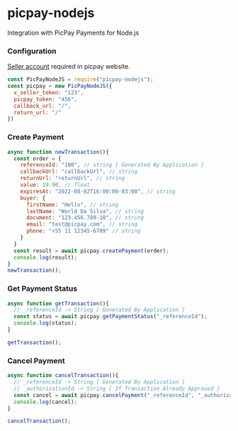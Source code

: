 # picpay-nodejs
Integration with PicPay Payments for Node.js

### Configuration
[Seller account](https://lojista.picpay.com/) required in picpay website.
```javascript
const PicPayNodeJS = require("picpay-nodejs");
const picpay = new PicPayNodeJS({
  x_seller_token: "123",
  picpay_token: "456",
  callback_url: "/",
  return_url: "/"
})
```

### Create Payment
```javascript
async function newTransaction(){
  const order = {
    referenceId: "100", // string [ Generated By Application ]
    callbackUrl: "callbackUrl", // string
    returnUrl: "returnUrl", // string
    value: 19.90, // float
    expiresAt: "2022-08-02T16:00:00-03:00", // string
    buyer: {
      firstName: "Hello", // string
      lastName: "World Da Silva", // string
      document: "123.456.789-10", // string
      email: "test@picpay.com", // string
      phone: "+55 11 12345-6789" // string
    }
  }
  const result = await picpay.createPayment(order);
  console.log(result);
}
newTransaction();
```


### Get Payment Status
```javascript
async function getTransaction(){
  // _referenceId -> String [ Generated By Application ]
  const status = await picpay.getPaymentStatus("_referenceId");
  console.log(status);
}

getTransaction();
```


### Cancel Payment
```javascript
async function cancelTransaction(){
  // _referenceId -> String [ Generated By Application ]
  // _authorizationId -> String [ If Transaction Already Approved ]
  const cancel = await picpay.cancelPayment("_referenceId", "_authorizationId");
  console.log(cancel);
}

cancelTransaction();
```
